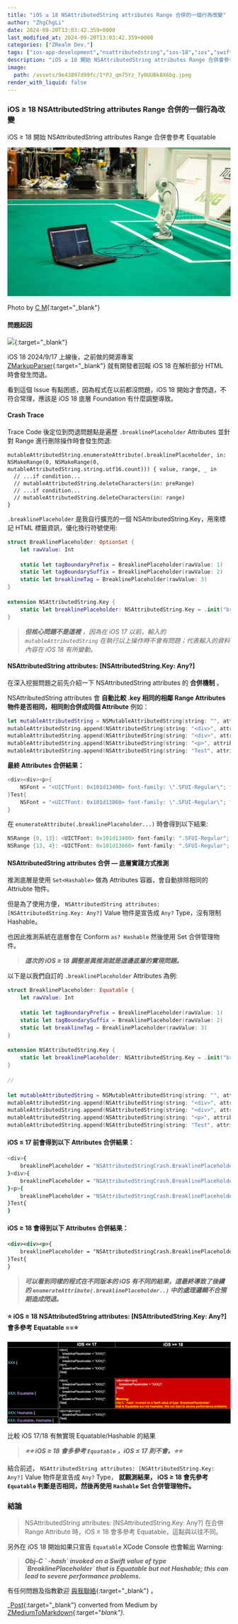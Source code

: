 ```yaml
---
title: "iOS ≥ 18 NSAttributedString attributes Range 合併的一個行為改變"
author: "ZhgChgLi"
date: 2024-09-20T13:03:42.359+0000
last_modified_at: 2024-09-20T13:03:42.359+0000
categories: ["ZRealm Dev."]
tags: ["ios-app-development","nsattributedstring","ios-18","ios","swift"]
description: "iOS ≥ 18 開始 NSAttributedString attributes Range 合併會參考 Equatable"
image:
  path: /assets/9e43897d99fc/1*PJ_qm75Yz_7y0UUBk8X6bg.jpeg
render_with_liquid: false
---
```


### iOS ≥ 18 NSAttributedString attributes Range 合併的一個行為改變

iOS ≥ 18 開始 NSAttributedString attributes Range 合併會參考 Equatable



![Photo by [C M](https://unsplash.com/@ubahnverleih?utm_content=creditCopyText&utm_medium=referral&utm_source=unsplash){:target="_blank"}](/assets/9e43897d99fc/1*PJ_qm75Yz_7y0UUBk8X6bg.jpeg)

Photo by [C M](https://unsplash.com/@ubahnverleih?utm_content=creditCopyText&utm_medium=referral&utm_source=unsplash){:target="_blank"}
#### 問題起因


[![](https://repository-images.githubusercontent.com/602927147/57ce75c1-8548-449c-b44a-f4b0451ed5ea)](https://github.com/ZhgChgLi/ZMarkupParser){:target="_blank"}


iOS 18 2024/9/17 上線後，之前做的開源專案 [ZMarkupParser](https://github.com/ZhgChgLi/ZMarkupParser){:target="_blank"} 就有開發者回報 iOS 18 在解析部分 HTML 時會發生閃退。

看到這個 Issue 有點困惑，因為程式在以前都沒問題，iOS 18 開始才會閃退，不符合常理，應該是 iOS 18 底層 Foundation 有什麼調整導致。
#### Crash Trace

Trace Code 後定位到閃退問題點是遍歷 `.breaklinePlaceholder` Attributes 並針對 Range 進行刪除操作時會發生閃退:
```
mutableAttributedString.enumerateAttribute(.breaklinePlaceholder, in: NSMakeRange(0, NSMakeRange(0, mutableAttributedString.string.utf16.count))) { value, range, _ in
  // ...if condition...
  // mutableAttributedString.deleteCharacters(in: preRange)
  // ...if condition...
  // mutableAttributedString.deleteCharacters(in: range)
}
```

`.breaklinePlaceholder` 是我自行擴充的一個 NSAttributedString\.Key，用來標記 HTML 標籤資訊，優化換行符號使用:
```swift
struct BreaklinePlaceholder: OptionSet {
    let rawValue: Int

    static let tagBoundaryPrefix = BreaklinePlaceholder(rawValue: 1)
    static let tagBoundarySuffix = BreaklinePlaceholder(rawValue: 2)
    static let breaklineTag = BreaklinePlaceholder(rawValue: 3)
}

extension NSAttributedString.Key {
    static let breaklinePlaceholder: NSAttributedString.Key = .init("breaklinePlaceholder")
}
```


> **_但核心問題不是這裡_** _，因為在 iOS 17 以前，輸入的 `mutableAttributedString` 在執行以上操作時不會有問題；代表輸入的資料內容在 iOS 18 有所變動。_ 




#### NSAttributedString attributes: \[NSAttributedString\.Key: Any?\]

在深入挖掘問題之前先介紹一下 NSAttributedString attributes 的 **合併機制** 。

NSAttributedString attributes 會 **自動比較 \.key 相同的相鄰 Range Attributes 物件是否相同，相同則合併成同個 Attribute** 例如：
```swift
let mutableAttributedString = NSMutableAttributedString(string: "", attributes: nil)
mutableAttributedString.append(NSAttributedString(string: "<div>", attributes: [.font: UIFont.systemFont(ofSize: 14)]))
mutableAttributedString.append(NSAttributedString(string: "<div>", attributes: [.font: UIFont.systemFont(ofSize: 14)]))
mutableAttributedString.append(NSAttributedString(string: "<p>", attributes: [.font: UIFont.systemFont(ofSize: 14)]))
mutableAttributedString.append(NSAttributedString(string: "Test", attributes: [.font: UIFont.systemFont(ofSize: 12)]))
```

**最終 Attributes 合併結果：**
```swift
<div><div><p>{
    NSFont = "<UICTFont: 0x101d13400> font-family: \".SFUI-Regular\"; font-weight: normal; font-style: normal; font-size: 14.00pt";
}Test{
    NSFont = "<UICTFont: 0x101d13860> font-family: \".SFUI-Regular\"; font-weight: normal; font-style: normal; font-size: 12.00pt";
}
```

在 `enumerateAttribute(.breaklinePlaceholder...)` 時會得到以下結果:
```swift
NSRange {0, 13}: <UICTFont: 0x101d13400> font-family: ".SFUI-Regular"; font-weight: normal; font-style: normal; font-size: 14.00pt
NSRange {13, 4}: <UICTFont: 0x101d13860> font-family: ".SFUI-Regular"; font-weight: normal; font-style: normal; font-size: 12.00pt
```
#### NSAttributedString attributes 合併 — 底層實踐方式推測

推測底層是使用 `Set<Hashable>` 做為 Attributes 容器，會自動排除相同的 Attriubte 物件。

但是為了使用方便， `NSAttributedString attributes: [NSAttributedString.Key: Any?]` Value 物件是宣告成 `Any?` Type，沒有限制 Hashable。

也因此推測系統在底層會在 Conform `as? Hashable` 然後使用 Set 合併管理物件。


> **_這次的 iOS ≥ 18 調整差異推測就是這邊底層的實現問題。_** 





以下是以我們自訂的 `.breaklinePlaceholder` Attributes 為例:
```swift
struct BreaklinePlaceholder: Equatable {
    let rawValue: Int

    static let tagBoundaryPrefix = BreaklinePlaceholder(rawValue: 1)
    static let tagBoundarySuffix = BreaklinePlaceholder(rawValue: 2)
    static let breaklineTag = BreaklinePlaceholder(rawValue: 3)
}

extension NSAttributedString.Key {
    static let breaklinePlaceholder: NSAttributedString.Key = .init("breaklinePlaceholder")
}

//

let mutableAttributedString = NSMutableAttributedString(string: "", attributes: nil)
mutableAttributedString.append(NSAttributedString(string: "<div>", attributes: [.breaklinePlaceholder: NSAttributedString.Key.BreaklinePlaceholder.tagBoundaryPrefix]))
mutableAttributedString.append(NSAttributedString(string: "<div>", attributes: [.breaklinePlaceholder: NSAttributedString.Key.BreaklinePlaceholder.tagBoundaryPrefix]))
mutableAttributedString.append(NSAttributedString(string: "<p>", attributes: [.breaklinePlaceholder: NSAttributedString.Key.BreaklinePlaceholder.tagBoundaryPrefix]))
mutableAttributedString.append(NSAttributedString(string: "Test", attributes: nil))
```
#### iOS ≤ 17 前會得到以下 **Attributes 合併結果：**
```bash
<div>{
    breaklinePlaceholder = "NSAttributedStringCrash.BreaklinePlaceholder(rawValue: 1)";
}<div>{
    breaklinePlaceholder = "NSAttributedStringCrash.BreaklinePlaceholder(rawValue: 1)";
}<p>{
    breaklinePlaceholder = "NSAttributedStringCrash.BreaklinePlaceholder(rawValue: 1)";
}Test{
}
```
#### iOS ≥ 18 會得到以下 Attributes 合併結果：
```xml
<div><div><p>{
    breaklinePlaceholder = "NSAttributedStringCrash.BreaklinePlaceholder(rawValue: 1)";
}Test{
}
```


> **_可以看到同樣的程式在不同版本的 iOS 有不同的結果，這最終導致了後續的 `enumerateAttribute(.breaklinePlaceholder..)` 中的處理邏輯不合預期造成閃退。_** 




#### ⭐️ iOS ≥ 18 NSAttributedString attributes: \[NSAttributedString\.Key: Any?\] 會多參考 Equatable ==⭐️


![比較 iOS 17/18 有無實現 Equatable/Hashable 的結果](/assets/9e43897d99fc/1*0TKpBawJoLZUbUKwovRUJQ.png)

比較 iOS 17/18 有無實現 Equatable/Hashable 的結果


> **_⭐️⭐️ iOS ≥ 18 會多參考 `Equatable` ，iOS ≤ 17 則不會。⭐️⭐️_** 





結合前述， `NSAttributedString attributes: [NSAttributedString.Key: Any?]` Value 物件是宣告成 `Any?` Type， **就觀測結果， iOS ≥ 18 會先參考 `Equatable` 判斷是否相同，然後再使用 `Hashable` Set 合併管理物件。**
### 結論


> NSAttributedString attributes: \[NSAttributedString\.Key: Any?\] 在合併 Range Attribute 時，iOS ≥ 18 會多參考 Equatable，這點與以往不同。 




另外在 iOS 18 開始如果只宣告 `Equatable` XCode Console 也會輸出 Warning:


> **_Obj\-C \` \-hash\` invoked on a Swift value of type \`BreaklinePlaceholder\` that is Equatable but not Hashable; this can lead to severe performance problems\._** 






有任何問題及指教歡迎 [與我聯絡](https://www.zhgchg.li/contact){:target="_blank"} 。



_[Post](https://medium.com/zrealm-ios-dev/ios-18-nsattributedstring-attributes-range-%E5%90%88%E4%BD%B5%E7%9A%84%E4%B8%80%E5%80%8B%E8%A1%8C%E7%82%BA%E6%94%B9%E8%AE%8A-9e43897d99fc){:target="_blank"} converted from Medium by [ZMediumToMarkdown](https://github.com/ZhgChgLi/ZMediumToMarkdown){:target="_blank"}._
